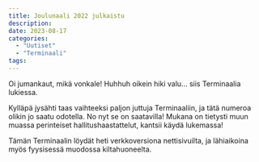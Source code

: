 ```yaml
---
title: Joulunaali 2022 julkaistu
description:
date: 2023-08-17
categories:
  - "Uutiset"
  - "Terminaali"
tags:
---
```


Oi jumankaut, mikä vonkale! Huhhuh oikein hiki valu... siis Terminaalia lukiessa.

Kylläpä jysähti taas vaihteeksi paljon juttuja Terminaaliin, ja tätä numeroa olikin jo saatu odotella. No nyt se on saatavilla! Mukana on tietysti muun muassa perinteiset hallitushaastattelut, kantsii käydä lukemassa!

Tämän Terminaalin löydät heti verkkoversiona nettisivuilta, ja lähiaikoina myös fyysisessä muodossa kiltahuoneelta. 
